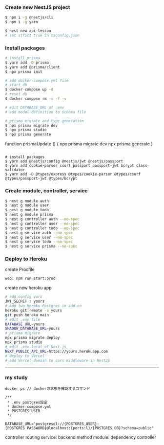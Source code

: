 ### Create new NestJS project

```bash
$ npm i -g @nestjs/cli
$ npm i -g yarn

$ nest new api-lesson
# set strict true in tsconfig.json
```

### Install packages

```bash
# install prisma
$ yarn add -D prisma
$ yarn add @prisma/client
$ npx prisma init

# add docker-compose.yml file
# start db
$ docker compose up -d
# reset db
$ docker compose rm -s -f -v

# edit DATABASE_URL of .env
# add model definition to schema file

# prisma migrate and type generation
$ npx prisma migrate dev
$ npx prisma studio
$ npx prisma generate

```

function prismaUpdate () {
npx prisma migrate dev
npx prisma generate
}

```

# install packages
$ yarn add @nestjs/config @nestjs/jwt @nestjs/passport
$ yarn add cookie-parser csurf passport passport-jwt bcrypt class-validator
$ yarn add -D @types/express @types/cookie-parser @types/csurf @types/passport-jwt @types/bcrypt
```

### Create module, controller, service

```bash
$ nest g module auth
$ nest g module user
$ nest g module todo
$ nest g module prisma
$ nest g controller auth --no-spec
$ nest g controller user --no-spec
$ nest g controller todo --no-spec
$ nest g service auth --no-spec
$ nest g service user --no-spec
$ nest g service todo --no-spec
$ nest g service prisma --no-spec
```

### Deploy to Heroku

create Procfile

```bash
web: npm run start:prod
```

create new heroku app

```bash
# add config vars
JWT_SECRET : yours
# Add two Heroku Postgres in add-on
heroku git:remote -a yours
git push heroku main
# edit .env file
DATABASE_URL=yours
SHADOW_DATABASE_URL=yours
# prisma migrate
npx prisma migrate deploy
npx prisma studio
# edit .env.local of Next.js
NEXT_PUBLIC_API_URL=https://yours.herokuapp.com
# deploy to Vercel
# add Vercel domain to cors middleware in NestJS
```

---

### my study

```
docker ps // dockerの状態を確認するコマンド

/**
 * .env postgres設定
 * docker-compose.yml
 * POSTGRES_USER
 */

DATABASE_URL="postgresql://{POSTGRES_USER}:{POSTGRES_PASSWORD}@localhost:{ports:l}/{POSTGRES_DB}?schema=public"
```

controller routing
service: backend method
module: dependency controller
